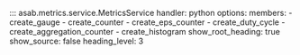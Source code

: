 ::: asab.metrics.service.MetricsService
    handler: python
    options:
      members:
        - create_gauge
        - create_counter
        - create_eps_counter
        - create_duty_cycle
        - create_aggregation_counter
        - create_histogram
      show_root_heading: true
      show_source: false
	  heading_level: 3